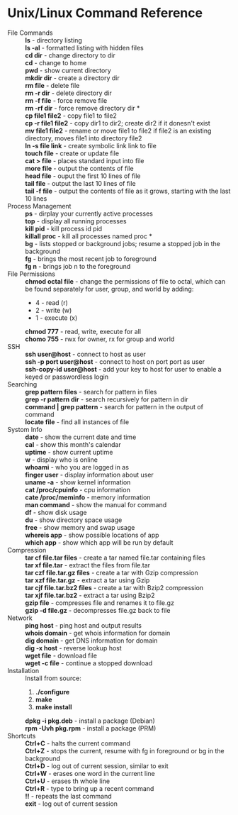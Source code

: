 <h1>Unix/Linux Command Reference</h1>
<dl>
    <dt>File Commands</dt>
    <dd><b>ls</b> - directory listing</dd>
    <dd><b>ls -al</b> - formatted listing with hidden files</dd>
    <dd><b>cd dir</b> - change directory to dir</dd>
    <dd><b>cd</b> - change to home</dd>
    <dd><b>pwd</b> - show current directory</dd>
    <dd><b>mkdir dir</b> - create a directory dir</dd>
    <dd><b>rm file</b> - delete file</dd>
    <dd><b>rm -r dir</b> - delete directory dir</dd>
    <dd><b>rm -f file</b> - force remove file</dd>
    <dd><b>rm -rf dir</b> - force remove directory dir *</dd>
    <dd><b>cp file1 file2</b> - copy file1 to file2</dd>
    <dd><b>cp -r file1 file2</b> - copy dir1 to dir2; create dir2 if it donesn't exist</dd>
    <dd><b>mv file1 file2</b> - rename or move file1 to file2 if file2 is an existing directory, moves file1 into directory file2</dd>
    <dd><b>ln -s file link</b> - create symbolic link link to file</dd>
    <dd><b>touch file</b> - create or update file</dd>
    <dd><b>cat > file</b> - places standard input into file</dd>
    <dd><b>more file</b> - output the contents of file</dd>
    <dd><b>head file</b> - ouput the first 10 lines of file</dd>
    <dd><b>tail file</b> - output the last 10 lines of file</dd>
    <dd><b>tail -f file</b> - output the contents of file as it grows, starting with the last 10 lines</dd>
    <dt>Process Management</dt>
    <dd><b>ps</b> - dirplay your currently active processes</dd>
    <dd><b>top</b> - display all running processes</dd>
    <dd><b>kill pid</b> - kill process id pid</dd>
    <dd><b>killall proc</b> - kill all processes named proc *</dd>
    <dd><b>bg</b> - lists stopped or background jobs; resume a stopped job in the background</dd>
    <dd><b>fg</b> - brings the most recent job to foreground</dd>
    <dd><b>fg n</b> - brings job n to the foreground</dd>
    <dt>File Permissions</dt>
    <dd>
        <b>chmod octal file</b> - change the permissions of file to octal, which can be found separately for user, group, and world by adding:
        <ul>
            <li>4 - read (r)</li>
            <li>2 - write (w)</li>
            <li>1 - execute (x)</li>
        </ul>
    </dd>
    <dd><b>chmod 777</b> - read, write, execute for all</dd>
    <dd><b>chomo 755</b> - rwx for owner, rx for group and world</dd>
    <dt>SSH</dt>
    <dd><b>ssh user@host</b> - connect to host as user</dd>
    <dd><b>ssh -p port user@host</b> - connect to host on port port as user</dd>
    <dd><b>ssh-copy-id user@host</b> - add your key to host for user to enable a keyed or passwordless login</dd>
    <dt>Searching</dt>
    <dd><b>grep pattern files</b> - search for pattern in files</dd>
    <dd><b>grep -r pattern dir</b> - search recursively for pattern in dir</dd>
    <dd><b>command | grep pattern</b> - search for pattern in the output of command</dd>
    <dd><b>locate file</b> - find all instances of file</dd>
    <dt>Systom Info</dt>
    <dd><b>date</b> - show the current date and time</dd>
    <dd><b>cal</b> - show this month's calendar</dd>
    <dd><b>uptime</b> - show current uptime</dd>
    <dd><b>w</b> - display who is online</dd>
    <dd><b>whoami</b> - who you are logged in as</dd>
    <dd><b>finger user</b> - display information about user</dd>
    <dd><b>uname -a</b> - show kernel information</dd>
    <dd><b>cat /proc/cpuinfo</b> - cpu information</dd>
    <dd><b>cate /proc/meminfo</b> - memory information</dd>
    <dd><b>man command</b> - show the manual for command</dd>
    <dd><b>df</b> - show disk usage</dd>
    <dd><b>du</b> - show directory space usage</dd>
    <dd><b>free</b> - show memory and swap usage</dd>
    <dd><b>whereis app</b> - show possible locations of app</dd>
    <dd><b>which app</b> - show which app will be run by default</dd>
    <dt>Compression</dt>
    <dd><b>tar cf file.tar files</b> - create a tar named file.tar containing files</dd>
    <dd><b>tar xf file.tar</b> - extract the files from file.tar</dd>
    <dd><b>tar czf file.tar.gz files</b> - create a tar with Gzip compression</dd>
    <dd><b>tar xzf file.tar.gz</b> - extract a tar using Gzip</dd>
    <dd><b>tar cjf file.tar.bz2 files</b> - create a tar with Bzip2 compression</dd>
    <dd><b>tar xjf file.tar.bz2</b> - extract a tar using Bzip2</dd>
    <dd><b>gzip file</b> - compresses file and renames it to file.gz</dd>
    <dd><b>gzip -d file.gz</b> - decompresses file.gz back to file</dd>
    <dt>Network</dt>
    <dd><b>ping host</b> - ping host and output results</dd>
    <dd><b>whois domain</b> - get whois information for domain</dd>
    <dd><b>dig domain</b> - get DNS information for domain</dd>
    <dd><b>dig -x host</b> - reverse lookup host</dd>
    <dd><b>wget file</b> - download file</dd>
    <dd><b>wget -c file</b> - continue a stopped download</dd>
    <dt>Installation</dt>
    <dd>Install from source:
        <ol>
            <li><b>./configure</b></li>
            <li><b>make</b></li>
            <li><b>make install</b></li>
        </ol>
    </dd>
    <dd><b>dpkg -i pkg.deb</b> - install a package (Debian)</dd>
    <dd><b>rpm -Uvh pkg.rpm</b> - install a package (PRM)</dd>
    <dt>Shortcuts</dt>
    <dd><b>Ctrl+C</b> - halts the current command</dd>
    <dd><b>Ctrl+Z</b> - stops the current, resume with fg in foreground or bg in the background</dd>
    <dd><b>Ctrl+D</b> - log out of current session, similar to exit</dd>
    <dd><b>Ctrl+W</b> - erases one word in the current line</dd>
    <dd><b>Ctrl+U</b> - erases th whole line</dd>
    <dd><b>Ctrl+R</b> - type to bring up a recent command</dd>
    <dd><b>!!</b> - repeats the last command</dd>
    <dd><b>exit</b> - log out of current session</dd>
</dl>